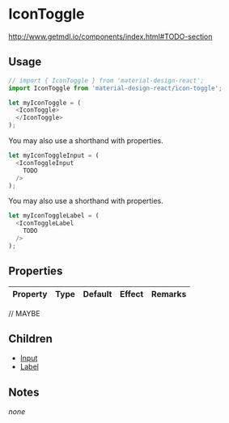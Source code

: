 # IconToggle

http://www.getmdl.io/components/index.html#TODO-section


## Usage

```javascript
// import { IconToggle } from 'material-design-react';
import IconToggle from 'material-design-react/icon-toggle';

let myIconToggle = (
  <IconToggle>
  </IconToggle>
);
```

You may also use a shorthand with properties.

```javascript
let myIconToggleInput = (
  <IconToggleInput
    TODO
  />
);
```
You may also use a shorthand with properties.

```javascript
let myIconToggleLabel = (
  <IconToggleLabel
    TODO
  />
);
```


## Properties

Property | Type | Default | Effect | Remarks
-------- | -----| ------- | ------ | -------

// MAYBE


## Children

* [Input](./input/README.md)
* [Label](./label/README.md)


## Notes

*none*
